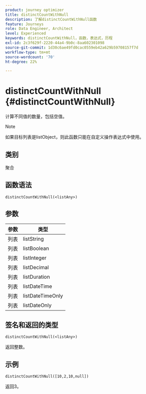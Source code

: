 ```yaml
---
product: journey optimizer
title: distinctCountWithNull
description: 了解distinctCountWithNull函数
feature: Journeys
role: Data Engineer, Architect
level: Experienced
keywords: distinctCountWithNull，函数，表达式，历程
exl-id: 2c3f629f-2220-44a4-9b0c-8aa602301098
source-git-commit: 1d30c6ae49fd0cac0559eb42a629b59708157f7d
workflow-type: tm+mt
source-wordcount: '70'
ht-degree: 22%

---
```


# distinctCountWithNull {#distinctCountWithNull}

计算不同值的数量，包括空值。

>[!NOTE]
>
>如果目标列表是listObject，则此函数只能在自定义操作表达式中使用。

## 类别

聚合

## 函数语法

`distinctCountWithNull(<listAny>)`

## 参数

| 参数 | 类型 |
|-----------|------------------|
| 列表 | listString |
| 列表 | listBoolean |
| 列表 | listInteger |
| 列表 | listDecimal |
| 列表 | listDuration |
| 列表 | listDateTime |
| 列表 | listDateTimeOnly |
| 列表 | listDateOnly |

## 签名和返回的类型

`distinctCountWithNull(<listAny>)`

返回整数。

## 示例

`distinctCountWithNull([10,2,10,null])`

返回3。
